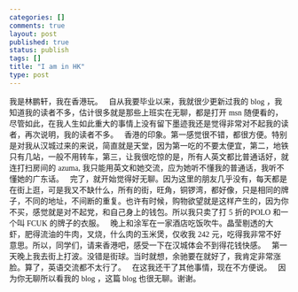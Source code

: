 ```yaml
--- 
categories: []
comments: true
layout: post
published: true
status: publish
tags: []
title: "I am in HK"
type: post
---
```

<div id="msgcns!3725CC0EE38B1F6!1173" class="bvMsg">我是林鹏轩，我在香港玩。 <span></span>
<span><font face="Times New Roman"> </font></span>
自从我要毕业以来，我就很少更新过我的 <span><font face="Times New Roman">blog</font></span> ，我知道我的读者不多，估计很多就是那些上班实在无聊，都是打开
<span><font face="Times New Roman">msn</font></span> 随便看的，尽管如此，在我人生如此重大的事情上没有留下墨迹我还是觉得非常对不起我的读者，再次说明，我的读者不多。<span></span>
<span><font face="Times New Roman"> </font></span>
香港的印象。第一感觉很不错，都很方便。特别是对我从汉城过来的来说，简直就是天堂，因为第一吃的不要太便宜，第二，地铁只有几站，一般不用转车，第三，让我很吃惊的是，所有人英文都比普通话好，就连打扫房间的 <span><font face="Times New Roman">
azuma,</font></span> 我只能用英文和她交流，应为她听不懂我的普通话，我听不懂她的广东话。<span></span>
<span><font face="Times New Roman"> </font></span>
完了，就开始觉得好无聊。因为这里的朋友几乎没有，每天都是在街上逛，可是我又不缺什么，所有的街，旺角，铜锣湾，都好像，只是相同的牌子，不同的地址，不间断的重复。也许有时候，购物欲望就是这样产生的，因为你不买，感觉就是对不起党，和自己身上的钱包。所以我只卖了打 <span>
<font face="Times New Roman">5</font></span> 折的<span><font face="Times New Roman">POLO</font></span> 和一个叫<span><font face="Times New Roman">
FCUK</font></span> 的牌子的衣服。<span></span>
<span><font face="Times New Roman"> </font></span>
晚上和涂军在一家酒店吃饭吹牛。晶莹剔透的大虾，肥得流油的牛肉，叉烧，什么肉的玉米煲，仅收我 <span><font face="Times New Roman">242</font></span>
<span></span> 元，吃得我非常不好意思。所以，同学们，请来香港吧，感受一下在汉城体会不到得花钱快感。<span></span>
<span><font face="Times New Roman"> </font></span>
第一天晚上我去街上打波。没错是街球。当时就想，余驰要在就好了，我肯定非常涨脸。算了，英语交流都不太行了。 <span></span>
<span><font face="Times New Roman"> </font></span>
在这我还干了其他事情，现在不方便说。 <span></span>
<span><font face="Times New Roman"> </font></span>
因为你无聊所以看我的 <span><font face="Times New Roman">blog</font></span> ，这篇<span><font face="Times New Roman">
blog</font></span> 也很无聊。谢谢。<span></span><br>
</div>
